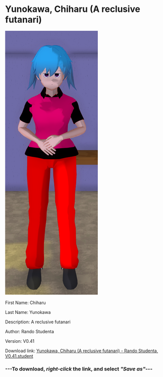 # Yunokawa, Chiharu (A reclusive futanari)

<img src = "https://raw.githubusercontent.com/Arbiter1223/Daigaku-Gurashi-Custom-Students/master/Students/Files/Yunokawa%2C%20Chiharu%20(A%20reclusive%20futanari).png">

First Name: Chiharu

Last Name: Yunokawa

Description: A reclusive futanari

Author: Rando Studenta

Version: V0.41

Download link: <a href="https://raw.githubusercontent.com/Arbiter1223/Daigaku-Gurashi-Custom-Students/master/Students/Files/Yunokawa%2C%20Chiharu%20(A%20reclusive%20futanari)%20-%20Rando%20Studenta%2C%20V0.41.student">Yunokawa, Chiharu (A reclusive futanari) - Rando Studenta, V0.41.student</a>

### ---**To download, _right-click_ the link, and select _"Save as"_**---
